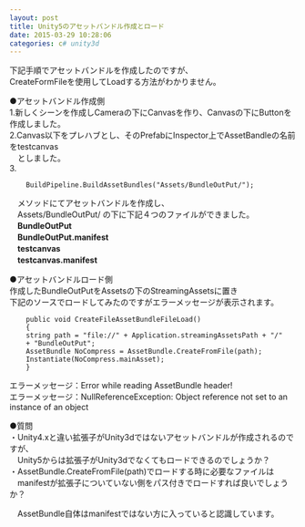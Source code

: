 ```yaml
---
layout: post
title: Unity5のアセットバンドル作成とロード
date: 2015-03-29 10:28:06
categories: c# unity3d
---
```

<p>下記手順でアセットバンドルを作成したのですが、<br>
CreateFormFileを使用してLoadする方法がわかりません。 </p>

<p>●アセットバンドル作成側 <br>
1.新しくシーンを作成しCameraの下にCanvasを作り、Canvasの下にButtonを作成しました。 <br>
2.Canvas以下をプレハブとし、そのPrefabにInspector上でAssetBandleの名前をtestcanvas<br>
　としました。 <br>
3.</p>

```
    BuildPipeline.BuildAssetBundles("Assets/BundleOutPut/");
```

<p>　メソッドにてアセットバンドルを作成し、 <br>
　Assets/BundleOutPut/ の下に下記４つのファイルができました。 <br>
　<strong>BundleOutPut</strong><br>
　<strong>BundleOutPut.manifest</strong><br>
　<strong>testcanvas</strong><br>
　<strong>testcanvas.manifest</strong></p>

<p>●アセットバンドルロード側 <br>
作成したBundleOutPutをAssetsの下のStreamingAssetsに置き <br>
下記のソースでロードしてみたのですがエラーメッセージが表示されます。 </p>

```
    public void CreateFileAssetBundleFileLoad()
    {
    string path = "file://" + Application.streamingAssetsPath + "/" 
    + "BundleOutPut";
    AssetBundle NoCompress = AssetBundle.CreateFromFile(path);
    Instantiate(NoCompress.mainAsset);
    }
```

<p>エラーメッセージ：Error while reading AssetBundle header! <br>
エラーメッセージ：NullReferenceException: Object reference not set to an instance of an object </p>

<p>●質問 <br>
・Unity4.xと違い拡張子がUnity3dではないアセットバンドルが作成されるのですが、<br>
　Unity5からは拡張子がUnity3dでなくてもロードできるのでしょうか？ <br>
・AssetBundle.CreateFromFile(path)でロードする時に必要なファイルは <br>
　manifestが拡張子についていない側をパス付きでロードすれば良いでしょうか？ </p>

<p>　AssetBundle自体はmanifestではない方に入っていると認識しています。 </p>
